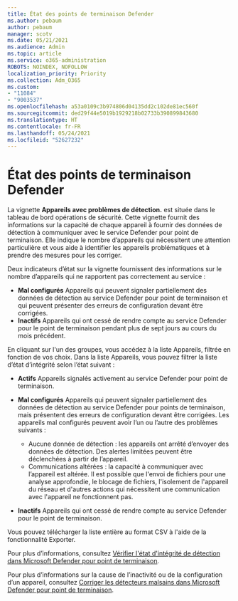 ```yaml
---
title: État des points de terminaison Defender
ms.author: pebaum
author: pebaum
manager: scotv
ms.date: 05/21/2021
ms.audience: Admin
ms.topic: article
ms.service: o365-administration
ROBOTS: NOINDEX, NOFOLLOW
localization_priority: Priority
ms.collection: Adm_O365
ms.custom:
- "11084"
- "9003537"
ms.openlocfilehash: a53a0109c3b974806d04135dd2c102de81ec560f
ms.sourcegitcommit: ded29f44e5019b1929218b02733b390899843680
ms.translationtype: HT
ms.contentlocale: fr-FR
ms.lasthandoff: 05/24/2021
ms.locfileid: "52627232"
---
```

# <a name="defender-endpoint-check-sensor-status"></a>État des points de terminaison Defender

La vignette **Appareils avec problèmes de détection.** est située dans le tableau de bord opérations de sécurité. Cette vignette fournit des informations sur la capacité de chaque appareil à fournir des données de détection à communiquer avec le service Defender pour point de terminaison. Elle indique le nombre d’appareils qui nécessitent une attention particulière et vous aide à identifier les appareils problématiques et à prendre des mesures pour les corriger.

Deux indicateurs d’état sur la vignette fournissent des informations sur le nombre d’appareils qui ne rapportent pas correctement au service :

- **Mal configurés** Appareils qui peuvent signaler partiellement des données de détection au service Defender pour point de terminaison et qui peuvent présenter des erreurs de configuration devant être corrigées.
- **Inactifs** Appareils qui ont cessé de rendre compte au service Defender pour le point de terminaison pendant plus de sept jours au cours du mois précédent.

En cliquant sur l'un des groupes, vous accédez à la liste Appareils, filtrée en fonction de vos choix. Dans la liste Appareils, vous pouvez filtrer la liste d’état d’intégrité selon l’état suivant :

- **Actifs** Appareils signalés activement au service Defender pour point de terminaison.
- **Mal configurés** Appareils qui peuvent signaler partiellement des données de détection au service Defender pour points de terminaison, mais présentent des erreurs de configuration devant être corrigées. Les appareils mal configurés peuvent avoir l’un ou l’autre des problèmes suivants :

    - Aucune donnée de détection : les appareils ont arrêté d’envoyer des données de détection. Des alertes limitées peuvent être déclenchées à partir de l’appareil.
    - Communications altérées : la capacité à communiquer avec l’appareil est altérée. Il est possible que l'envoi de fichiers pour une analyse approfondie, le blocage de fichiers, l'isolement de l'appareil du réseau et d'autres actions qui nécessitent une communication avec l'appareil ne fonctionnent pas.
- **Inactifs** Appareils qui ont cessé de rendre compte au service Defender pour le point de terminaison.

Vous pouvez télécharger la liste entière au format CSV à l'aide de la fonctionnalité Exporter.

Pour plus d’informations, consultez [Vérifier l'état d'intégrité de détection dans Microsoft Defender pour point de terminaison](/microsoft-365/security/defender-endpoint/check-sensor-status).

Pour plus d’informations sur la cause de l’inactivité ou de la configuration d’un appareil, consultez [Corriger les détecteurs malsains dans Microsoft Defender pour point de terminaison](/microsoft-365/security/defender-endpoint/fix-unhealthy-sensors).
